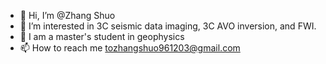 - 👋 Hi, I’m @Zhang Shuo
- 👀 I’m interested in 3C seismic data imaging, 3C AVO inversion, and FWI. 
- 🌱 I am a master's student in geophysics
- 📫 How to reach me tozhangshuo961203@gmail.com

<!---
zhangxiaoshuotttt/zhangxiaoshuotttt is a ✨ special ✨ repository because its `README.md` (this file) appears on your GitHub profile.
You can click the Preview link to take a look at your changes.
--->
